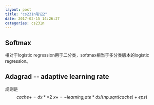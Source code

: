 ```yaml
---
layout: post
title: "cs231n笔记2"
date: 2017-02-15 14:26:27
categories: cs231n
---
```

## Softmax
相对于logistic regression用于二分类，softmax相当于多分类版本的logistic regression。

## Adagrad -- adaptive learning rate
规则是
$$
cache += dx ** 2\
x += - learning_rate * dx / (np.sqrt(cache) + eps)
$$